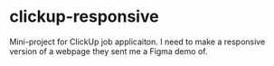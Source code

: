 # clickup-responsive
Mini-project for ClickUp job applicaiton. I need to make a responsive version of a webpage they sent me a Figma demo of.
